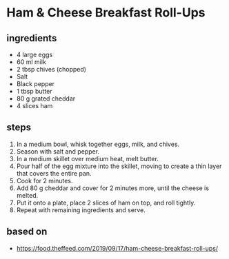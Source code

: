 # Ham & Cheese Breakfast Roll-Ups

## ingredients

- 4 large eggs
- 60 ml milk
- 2 tbsp chives (chopped)
- Salt
- Black pepper
- 1 tbsp butter
- 80 g grated cheddar
- 4 slices ham

## steps

1. In a medium bowl, whisk together eggs, milk, and chives.
2. Season with salt and pepper.
3. In a medium skillet over medium heat, melt butter.
4. Pour half of the egg mixture into the skillet, moving to create a thin layer that covers the entire pan.
5. Cook for 2 minutes.
6. Add  80 g cheddar and cover for 2 minutes more, until the cheese is melted.
7. Put it onto a plate, place 2 slices of ham on top, and roll tightly.
8. Repeat with remaining ingredients and serve.

## based on

- https://food.theffeed.com/2019/09/17/ham-cheese-breakfast-roll-ups/
